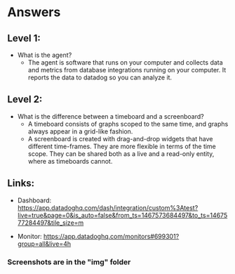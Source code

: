 # Answers

## Level 1:
-  What is the agent?
	*  The agent is software that runs on your computer and collects data and metrics from database integrations running on your computer. It reports the data to datadog so you can analyze it.


## Level 2:
-  What is the difference between a timeboard and a screenboard?
	*  A timeboard consists of graphs scoped to the same time, and graphs always appear in a grid-like fashion.
	*  A screenboard is created with drag-and-drop widgets that have different time-frames. They are more flexible in terms of the time scope. They can be shared both as a live and a read-only entity, where as timeboards cannot.

## Links:
-  Dashboard: https://app.datadoghq.com/dash/integration/custom%3Atest?live=true&page=0&is_auto=false&from_ts=1467573684497&to_ts=1467577284497&tile_size=m

-  Monitor: https://app.datadoghq.com/monitors#699301?group=all&live=4h

### Screenshots are in the "img" folder
